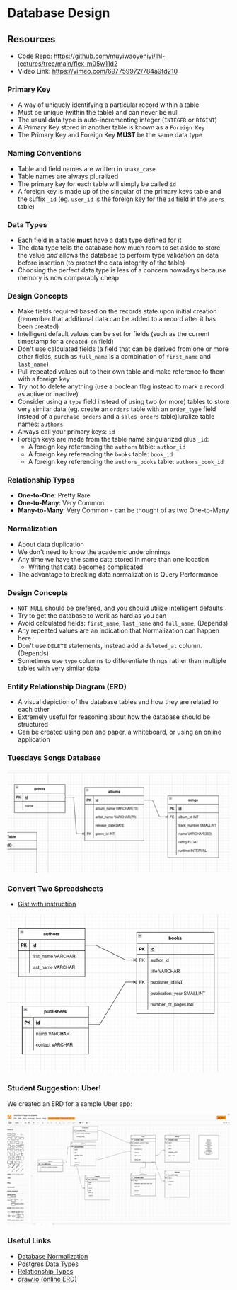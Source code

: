 # Database Design

## Resources

 - Code Repo: https://github.com/muyiwaoyeniyi/lhl-lectures/tree/main/flex-m05w11d2
 - Video Link: https://vimeo.com/697759972/784a9fd210

### Primary Key

- A way of uniquely identifying a particular record within a table
- Must be unique (within the table) and can never be null
- The usual data type is auto-incrementing integer (`INTEGER` or `BIGINT`)
- A Primary Key stored in another table is known as a `Foreign Key`
- The Primary Key and Foreign Key **MUST** be the same data type

### Naming Conventions

- Table and field names are written in `snake_case`
- Table names are always pluralized
- The primary key for each table will simply be called `id`
- A foreign key is made up of the singular of the primary keys table and the suffix `_id` (eg. `user_id` is the foreign key for the `id` field in the `users` table)

### Data Types

- Each field in a table **must** have a data type defined for it
- The data type tells the database how much room to set aside to store the value _and_ allows the database to perform type validation on data before insertion (to protect the data integrity of the table)
- Choosing the perfect data type is less of a concern nowadays because memory is now comparably cheap

### Design Concepts

- Make fields required based on the records state upon initial creation (remember that additional data can be added to a record after it has been created)
- Intelligent default values can be set for fields (such as the current timestamp for a `created_on` field)
- Don't use calculated fields (a field that can be derived from one or more other fields, such as `full_name` is a combination of `first_name` and `last_name`)
- Pull repeated values out to their own table and make reference to them with a foreign key
- Try not to delete anything (use a boolean flag instead to mark a record as active or inactive)
- Consider using a `type` field instead of using two (or more) tables to store very similar data (eg. create an `orders` table with an `order_type` field instead of a `purchase_orders` and a `sales_orders` table)luralize table names: `authors`
 - Always call your primary keys: `id`
 - Foreign keys are made from the table name singularized plus `_id`:
     - A foreign key referencing the `authors` table: `author_id`
     - A foreign key referencing the `books` table: `book_id`
     - A foreign key referencing the `authors_books` table: `authors_book_id`

### Relationship Types

 - **One-to-One**: Pretty Rare
 - **One-to-Many**: Very Common
 - **Many-to-Many**: Very Common - can be thought of as two One-to-Many

### Normalization

 - About data duplication
 - We don't need to know the academic underpinnings
 - Any time we have the same data stored in more than one location
   - Writing that data becomes complicated
 - The advantage to breaking data normalization is Query Performance

### Design Concepts

 - `NOT NULL` should be prefered, and you should utilize intelligent defaults
 - Try to get the database to work as hard as you can
 - Avoid calculated fields: `first_name`, `last_name` and `full_name`. (Depends)
 - Any repeated values are an indication that Normalization can happen here
 - Don't use `DELETE` statements, instead add a `deleted_at` column. (Depends)
 - Sometimes use `type` columns to differentiate things rather than multiple tables with very similar data


### Entity Relationship Diagram (ERD)

- A visual depiction of the database tables and how they are related to each other
- Extremely useful for reasoning about how the database should be structured
- Can be created using pen and paper, a whiteboard, or using an online application

### Tuesdays Songs Database

![Songs Database](songs_database.png)

### Convert Two Spreadsheets
- [Gist with instruction](https://gist.github.com/andydlindsay/20e7305e853bad7b587f294b054cf8de)

![Books and Authors](books_schema_erd.png)

### Student Suggestion: Uber!
We created an ERD for a sample Uber app:

![Uber App](uber.png)

### Useful Links
* [Database Normalization](https://en.wikipedia.org/wiki/Database_normalization)
* [Postgres Data Types](http://www.postgresqltutorial.com/postgresql-data-types/)
* [Relationship Types](http://etutorials.org/SQL/Database+design+for+mere+mortals/Part+II+The+Design+Process/Chapter+10.+Table+Relationships/Types+of+Relationships/)
* [draw.io (online ERD)](https://www.draw.io/)